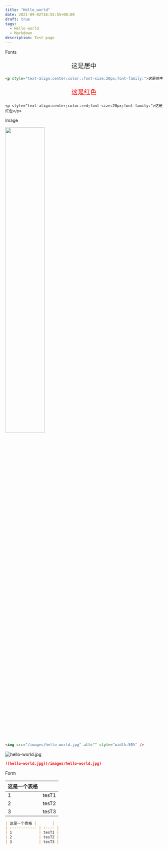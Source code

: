 ```yaml
---
title: "Hello_world"
date: 2021-09-02T16:55:55+08:00
draft: true
tags:
  - Hello world
  - Markdown
description: Test page
---
```






Fonts 

<p style="text-align:center;color:;font-size:20px;font-family:arial">这是居中</p> 



```md
<p style="text-align:center;color:;font-size:20px;font-family:">这是居中</p> 
```



<p style="text-align:center;color:red;font-size:20px;">这是红色</p> 

```
<p style="text-align:center;color:red;font-size:20px;font-family:">这是红色</p> 
```



Image



<img src="/images/hello-world.jpg" alt="" style="width:50%" />



```md
<img src="/images/hello-world.jpg" alt="" style="width:50%" />
```



![hello-world.jpg](/images/hello-world.jpg)



```md
![hello-world.jpg](/images/hello-world.jpg)
```



Form

| 这是一个表格 |       |
| :----------- | :---- |
| 1            | tesT1 |
| 2            | tesT2 |
| 3            | tesT3 |
```md
| 这是一个表格 |       |
| :----------- | :---- |
| 1            | tesT1 |
| 2            | tesT2 |
| 3            | tesT3 |
```

